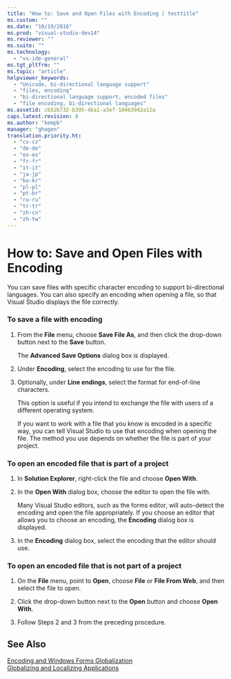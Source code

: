 ```yaml
---
title: "How to: Save and Open Files with Encoding | testtitle"
ms.custom: ""
ms.date: "10/19/2016"
ms.prod: "visual-studio-dev14"
ms.reviewer: ""
ms.suite: ""
ms.technology: 
  - "vs-ide-general"
ms.tgt_pltfrm: ""
ms.topic: "article"
helpviewer_keywords: 
  - "Unicode, bi-directional language support"
  - "files, encoding"
  - "bi-directional language support, encoded files"
  - "file encoding, bi-directional languages"
ms.assetid: cb52b732-b395-4ba1-a3ef-104b3942a12a
caps.latest.revision: 8
ms.author: "kempb"
manager: "ghogen"
translation.priority.ht: 
  - "cs-cz"
  - "de-de"
  - "es-es"
  - "fr-fr"
  - "it-it"
  - "ja-jp"
  - "ko-kr"
  - "pl-pl"
  - "pt-br"
  - "ru-ru"
  - "tr-tr"
  - "zh-cn"
  - "zh-tw"
---
```

# How to: Save and Open Files with Encoding
You can save files with specific character encoding to support bi-directional languages. You can also specify an encoding when opening a file, so that Visual Studio displays the file correctly.  
  
### To save a file with encoding  
  
1.  From the **File** menu, choose **Save File As**, and then click the drop-down button next to the **Save** button.  
  
     The **Advanced Save Options** dialog box is displayed.  
  
2.  Under **Encoding**, select the encoding to use for the file.  
  
3.  Optionally, under **Line endings**, select the format for end-of-line characters.  
  
     This option is useful if you intend to exchange the file with users of a different operating system.  
  
     If you want to work with a file that you know is encoded in a specific way, you can tell Visual Studio to use that encoding when opening the file. The method you use depends on whether the file is part of your project.  
  
### To open an encoded file that is part of a project  
  
1.  In **Solution Explorer**, right-click the file and choose **Open With**.  
  
2.  In the **Open With** dialog box, choose the editor to open the file with.  
  
     Many Visual Studio editors, such as the forms editor, will auto-detect the encoding and open the file appropriately. If you choose an editor that allows you to choose an encoding, the **Encoding** dialog box is displayed.  
  
3.  In the **Encoding** dialog box, select the encoding that the editor should use.  
  
### To open an encoded file that is not part of a project  
  
1.  On the **File** menu, point to **Open**, choose **File** or **File From Web**, and then select the file to open.  
  
2.  Click the drop-down button next to the **Open** button and choose **Open With**.  
  
3.  Follow Steps 2 and 3 from the preceding procedure.  
  
## See Also  
 [Encoding and Windows Forms Globalization](../Topic/Encoding%20and%20Windows%20Forms%20Globalization.md)   
 [Globalizing and Localizing Applications](../ide/globalizing-and-localizing-applications.md)